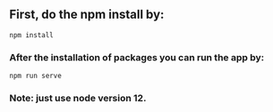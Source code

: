 ## First, do the npm install by: 
```
npm install
```
### After the installation of packages you can run the app by:
```
npm run serve
```

### Note: just use node version 12.
